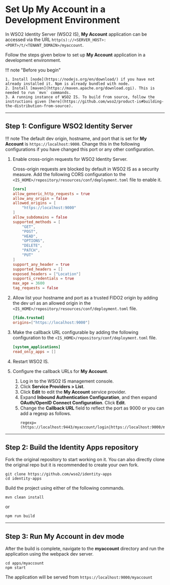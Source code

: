 # Set Up My Account in a Development Environment

In WSO2 Identity Server (WSO2 IS), **My Account** application can be accessed 
via the URL `http(s)://<SERVER_HOST>:<PORT>/t/<TENANT_DOMAIN>/myaccount`. 

Follow the steps given below to set up **My Account** application in a development environment.

!!! note "Before you begin"

    1. Install [node](https://nodejs.org/en/download/) if you have not already installed it. Npm is already bundled with node.
    2. Install [maven](https://maven.apache.org/download.cgi). This is needed to run `mvn` commands.
    3. A running instance of WSO2 IS. To build from source, follow the instructions given [here](https://github.com/wso2/product-is#building-the-distribution-from-source).

---

## Step 1: Configure WSO2 Identity Server

!!! note
    The default dev origin, hostname, and port that is set for **My Account** is `https://localhost:9000`.
    Change this in the following configurations if you have changed this port or any other configuration.


1.  Enable cross-origin requests for WSO2 Identity Server.

    Cross-origin requests are blocked by default in WSO2 IS as a security measure. Add the following CORS configuration to
    the `<IS_HOME>/repository/resources/conf/deployment.toml` file to enable it.

    ``` toml
    [cors]
    allow_generic_http_requests = true
    allow_any_origin = false
    allowed_origins = [
        "https://localhost:9000"
    ]
    allow_subdomains = false
    supported_methods = [
        "GET",
        "POST",
        "HEAD",
        "OPTIONS",
        "DELETE",
        "PATCH",
        "PUT"
    ]
    support_any_header = true
    supported_headers = []
    exposed_headers = ["Location"]
    supports_credentials = true
    max_age = 3600
    tag_requests = false
    ```

2.  Allow list your hostname and port as a trusted FIDO2 origin by adding the dev url as an allowed origin in the `<IS_HOME>/repository/resources/conf/deployment.toml` file.
    
    ```toml
    [fido.trusted]
    origins=["https://localhost:9000"]
    ```

3. Make the callback URL configurable by adding the following configuration to the `<IS_HOME>/repository/conf/deployment.toml` file.
    
    ```toml
    [system_applications]
    read_only_apps = []
    ```

4.  Restart WSO2 IS.

5.  Configure the callback URLs for **My Account**.

    1.  Log in to the WSO2 IS management console.
    2.  Click **Service Providers > List**.
    3.  Click **Edit** to edit the **My Account** service provider.
    4.  Expand **Inbound Authentication Configuration**, and then expand **OAuth/OpenID Connect Configuration**. Click **Edit**.
    5.  Change the **Callback URL** field to reflect the port as 9000 or you can add a regexp as follows.
        ```
        regexp=(https://localhost:9443/myaccount/login|https://localhost:9000/myaccount/login)
        ```
---

## Step 2: Build the Identity Apps repository

Fork the original repository to start working on it. You can also directly clone the original repo but it is
recommended to create your own fork.

```
git clone https://github.com/wso2/identity-apps
cd identity-apps
```

Build the project using either of the following commands.

```
mvn clean install
```
or 

```
npm run build
```

---

## Step 3: Run My Account in dev mode

After the build is complete, navigate to the **myaccount** directory and run the application using the webpack dev server.

```
cd apps/myaccount
npm start
```

The application will be served from `https://localhost:9000/myaccount`
